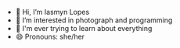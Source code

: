 - 👋 Hi, I’m Iasmyn Lopes
- 👀 I’m interested in photograph and programming
- 🌱 I'm ever trying to learn about everything
- 😄 Pronouns: she/her
